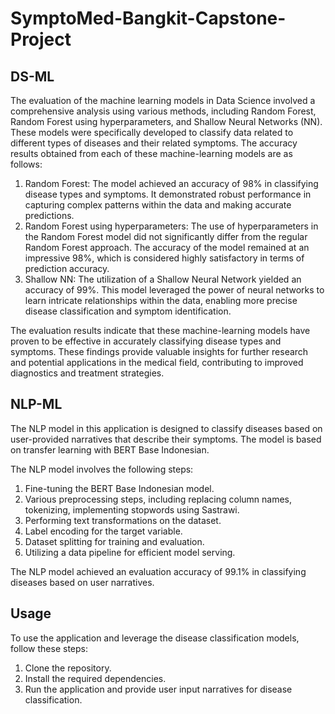 # SymptoMed-Bangkit-Capstone-Project
## DS-ML
The evaluation of the machine learning models in Data Science involved a comprehensive analysis using various methods, including Random Forest, Random Forest using hyperparameters, and Shallow Neural Networks (NN). These models were specifically developed to classify data related to different types of diseases and their related symptoms. The accuracy results obtained from each of these machine-learning models are as follows:

  1. Random Forest: The model achieved an accuracy of 98% in classifying disease types and symptoms. It demonstrated robust performance in capturing complex patterns within the data and making accurate predictions.
  2. Random Forest using hyperparameters: The use of hyperparameters in the Random Forest model did not significantly differ from the regular Random Forest approach. The accuracy of the model remained at an impressive 98%, which is considered highly satisfactory in terms of prediction accuracy.
  3. Shallow NN: The utilization of a Shallow Neural Network yielded an accuracy of 99%. This model leveraged the power of neural networks to learn intricate relationships within the data, enabling more precise disease classification and symptom identification.

The evaluation results indicate that these machine-learning models have proven to be effective in accurately classifying disease types and symptoms. These findings provide valuable insights for further research and potential applications in the medical field, contributing to improved diagnostics and treatment strategies.

## NLP-ML
The NLP model in this application is designed to classify diseases based on user-provided narratives that describe their symptoms. The model is based on transfer learning with BERT Base Indonesian.

The NLP model involves the following steps:

1. Fine-tuning the BERT Base Indonesian model.
2. Various preprocessing steps, including replacing column names, tokenizing, implementing stopwords using Sastrawi.
3. Performing text transformations on the dataset.
4. Label encoding for the target variable.
5. Dataset splitting for training and evaluation.
6. Utilizing a data pipeline for efficient model serving.

The NLP model achieved an evaluation accuracy of 99.1% in classifying diseases based on user narratives.

## Usage
To use the application and leverage the disease classification models, follow these steps:

1. Clone the repository.
2. Install the required dependencies.
3. Run the application and provide user input narratives for disease classification.






